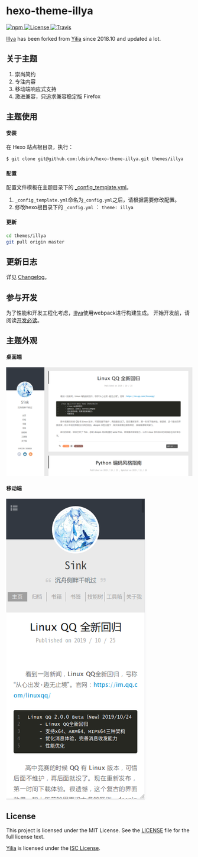 hexo-theme-illya
================

<p>
    <a href="https://www.npmjs.com/package/hexo-theme-illya">
        <img src="https://img.shields.io/npm/v/hexo-theme-illya?style=flat-square" alt="npm" />
    </a>
    <a href="https://github.com/ldsink/hexo-theme-illya/blob/master/LICENSE">
        <img src="https://img.shields.io/npm/l/hexo-theme-illya?style=flat-square" alt="License" />
    </a>
    <a href="https://app.travis-ci.com/github/ldsink/hexo-theme-illya">
        <img src="https://img.shields.io/travis/com/ldsink/hexo-theme-illya?style=flat-square" alt="Travis" />
    </a>
</p>

[Illya](https://github.com/ldsink/hexo-theme-illya) has been forked from [Yilia](https://github.com/litten/hexo-theme-yilia) since 2018.10 and updated a lot.

关于主题
---

1. 崇尚简约
2. 专注内容
3. 移动端响应式支持
4. 激进兼容，只追求兼容稳定版 Firefox

主题使用
---

#### 安装

在 Hexo 站点根目录，执行：

```bash
$ git clone git@github.com:ldsink/hexo-theme-illya.git themes/illya
```

#### 配置

配置文件模板在主题目录下的 [_config_template.yml](./_config_template.yml)。

1. `_config_template.yml`命名为`_config.yml`之后，请根据需要修改配置。
1. 修改hexo根目录下的 `_config.yml` ： `theme: illya`

#### 更新

```bash
cd themes/illya
git pull origin master
```

更新日志
---
详见 [Changelog](./CHANGELOG.md)。

参与开发
---

为了性能和开发工程化考虑，[Illya](https://github.com/ldsink/hexo-theme-illya)使用webpack进行构建生成。
开始开发前，请阅读[开发必读](./docs/development.md)。

主题外观
---

#### 桌面端

![常规](https://github.com/ldsink/hexo-theme-illya/raw/master/docs/desktop.png)

#### 移动端

![手机](https://github.com/ldsink/hexo-theme-illya/raw/master/docs/mobile.png)

License
---
This project is licensed under the MIT License. See the [LICENSE](./LICENSE) file for the full license text.

[Yilia](https://github.com/litten/hexo-theme-yilia) is licensed under the [ISC License](https://opensource.org/licenses/ISC).
